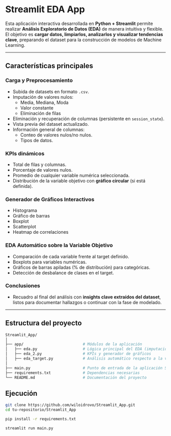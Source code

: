 # Streamlit EDA App

Esta aplicación interactiva desarrollada en **Python + Streamlit** permite realizar **Análisis Exploratorio de Datos (EDA)** de manera intuitiva y flexible.  
El objetivo es **cargar datos, limpiarlos, analizarlos y visualizar tendencias clave**, preparando el dataset para la construcción de modelos de Machine Learning.

---

## Características principales

### **Carga y Preprocesamiento**

- Subida de datasets en formato `.csv`.
- Imputación de valores nulos:
  - Media, Mediana, Moda
  - Valor constante
  - Eliminación de filas
- Eliminación y recuperación de columnas (persistente en `session_state`).
- Vista previa del dataset actualizado.
- Información general de columnas:
  - Conteo de valores nulos/no nulos.
  - Tipos de datos.

### **KPIs dinámicos**

- Total de filas y columnas.
- Porcentaje de valores nulos.
- Promedio de cualquier variable numérica seleccionada.
- Distribución de la variable objetivo con **gráfico circular** (si está definida).

### **Generador de Gráficos Interactivos**

- Histograma
- Gráfico de barras
- Boxplot
- Scatterplot
- Heatmap de correlaciones

### **EDA Automático sobre la Variable Objetivo**

- Comparación de cada variable frente al target definido.
- Boxplots para variables numéricas.
- Gráficos de barras apiladas (% de distribución) para categóricas.
- Detección de desbalance de clases en el target.

### **Conclusiones**

- Recuadro al final del análisis con **insights clave extraídos del dataset**, listos para documentar hallazgos o continuar con la fase de modelado.

---

## Estructura del proyecto

```bash
Streamlit_App/
│
├── app/                          # Módulos de la aplicación
│   ├── eda.py                    # Lógica principal del EDA (imputaciones, limpieza, columnas)
│   ├── eda_2.py                  # KPIs y generador de gráficos
│   ├── eda_target.py             # Análisis automático respecto a la variable objetivo
│
├── main.py                       # Punto de entrada de la aplicación Streamlit
├── requirements.txt              # Dependencias necesarias
└── README.md                     # Documentación del proyecto
```

## Ejecución

```bash
git clone https://github.com/wiloidrovo/Streamlit_App.git
cd tu-repositorio/Streamlit_App

pip install -r requirements.txt

streamlit run main.py
```
